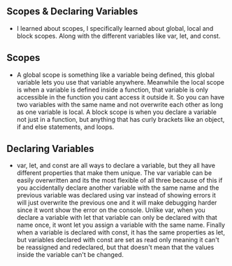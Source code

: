 ## Scopes & Declaring Variables

- I learned about scopes, I specifically learned about global, local and block scopes.  Along with the different variables like var, let, and const.

## Scopes

- A global scope is something like a variable being defined, this global variable lets you use that variable anywhere. Meanwhile the local scope is when a variable is defined inside a function, that variable is only accessible in the function you cant access it outside it. So you can have two variables with the same name and not overwrite each other as long as one variable is local. A block scope is when you declare a variable not just in a function, but anything that has curly brackets like an object, if and else statements, and loops.

## Declaring Variables

- var, let, and const are all ways to declare a variable, but they all have different properties that make them unique. The var variable can be easily overwritten and its the most flexible of all three because of this if you accidentally declare another variable with the same name and the previous variable was declared using var instead of showing errors it will just overwrite the previous one and it will make debugging harder since it wont show the error on the console. Unlike var, when you declare a variable with let that variable can only be declared with that name once, it wont let you assign a variable with the same name. Finally when a variable is declared with const, it has the same properties as let, but variables declared with const are set as read only meaning it can't be reassigned and redeclared, but that doesn't mean that the values inside the variable can't be changed.
